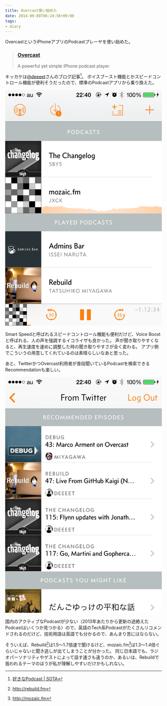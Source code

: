 ```yaml
---
title: Overcast使い始めた
date: 2014-09-08T06:24:56+09:00
tags:
- diary
---
```

OvercastというiPhoneアプリのPodcastプレーヤを使い始めた。

> ### [Overcast](https://overcast.fm/)
> 
> A powerful yet simple iPhone podcast player.

キッカケは[@deeeet](https://twitter.com/deeeet)さんのブログ記事[^1]。
ボイスブースト機能とかスピードコントロール機能が便利そうだったので、標準のPodcastアプリから乗り換えた。

![top](/images/2014/09/07/overcast1.png)

Smart Speedと呼ばれるスピードコントロール機能も便利だけど、Voice Boostと呼ばれる、人の声を強調するイコライザも良かった。
声が聞き取りやすくなると、再生速度を速めに調整した時の聞き取りやすさが全く変わる。
アプリ側でこういうの用意してくれているのは素晴らしいなあと思った。

あと、TwitterかつOvercast利用者が普段聞いているPodcastを検索できるRecommendationも楽しい。

![recommendations from twitter](/images/2014/09/07/overcast2.png)

国内のアクティブなPodcastが少ない（2013年あたりから更新の途絶えたPodcastはいくつか見つかる）ので、英語のTech系Podcastがたくさんリコメンドされるのだけど、技術用語は英語でも分かるので、あんまり苦にはならない。

そういえば、Rebuild[^2]は1.5〜1.7倍速で聞けるけど、mozaic.fm[^3]は1.3〜1.4倍ぐらいじゃないと聞き逃しが出てしまうことが分かった。
同じ日本語でも、ラジオパーソナリティやゲストによって話す速さも違うのか、あるいは、Rebuildで扱われるテーマのほうが私が理解しやすいだけかもしれない。

[^1]: [好きなPodcast | SOTA](http://deeeet.com/writing/2014/08/06/podcast-2014/)
[^2]: http://rebuild.fm
[^3]: http://mozaic.fm
